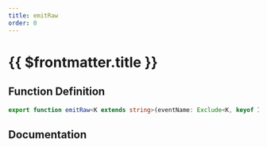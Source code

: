 ```yaml
---
title: emitRaw
order: 0
---
```


# {{ $frontmatter.title }}

## Function Definition

```ts
export function emitRaw<K extends string>(eventName: Exclude<K, keyof IClientEvent>, ...args: any[]): void;
```

## Documentation

<!--@include: ./parts/emitRaw.md-->
